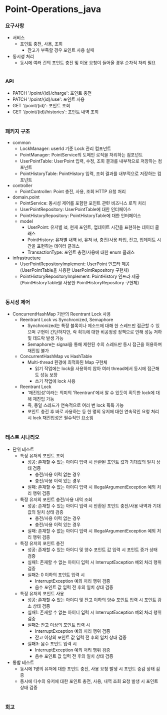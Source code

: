# Point-Operations_java
### 요구사항
* 서비스
    * 포인트 충전, 사용, 조회
        * 잔고가 부족할 경우 포인트 사용 실패
* 동시성 처리
    * 동시에 여러 건의 포인트 충전 및 이용 요청이 들어올 경우 순차적 처리 필요</br></br>
###
###
### API
* PATCH '/point/{id}/charge': 포인트 충전
* PATCH '/point/{id}/use': 포인트 사용
* GET '/point/{id}': 포인트 조회
* GET '/point/{id}/histories': 포인트 내역 조회</br></br>
###
###
### 패키지 구조
* common
    * LockManager: userId 기준 Lock 관리 컴포넌트
    * PointManager: PointService의 도메인 로직을 처리하는 컴포넌트
    * UserPointTable: UserPoint 입력, 수정, 조회 결과를 내부적으로 저장하는 컴포넌트
    * PointHistoryTable: PointHistory 입력, 조회 결과를 내부적으로 저장하는 컴포넌트
* controller
    * PointController: Point 충전, 사용, 조회 HTTP 요청 처리
* domain.point
    * PointService: 동시성 제어를 포함한 포인트 관련 비즈니스 로직 처리
    * UserPointRepository: UserPointTable에 대한 인터페이스
    * PointHistoryRepository: PointHistoryTable에 대한 인터페이스
    * model
        * UserPoint: 유저별 id, 현재 포인트, 업데이트 시간을 표현하는 데이터 클래스
        * PointHistory: 유저별 내역 id, 유저 id, 충전/사용 타입, 잔고, 업데이트 시간을 표현하는 데이터 클래스
        * TransactionType: 포인트 충전/사용에 대한 enum 클래스
* infrastructure
    * UserPointRepositoryImplement: UserPoint 인프라 제공</br>(UserPointTable을 사용한 UserPointRepository 구현체)
    * PointHistoryRepositoryImplement: PointHistory 인프라 제공</br>(PointHistoryTable을 사용한 PointHistoryRepository 구현체)</br></br>
###
###
### 동시성 제어
* ConcurrentHashMap 기반의 Reentrant Lock 사용
    * Reentrant Lock vs Synchronized, Semaphore
        * Synchronized는 특정 블록이나 메소드에 대해 한 스레드만 접근할 수 있으며 구현이 간단하지만, 락 획득에 대한 비공정성 정책으로 인해 성능 저하 및 데드락 발생 가능
        * Semaphore는 signal을 통해 제한된 수의 스레드만 동시 접근을 허용하며 재진입 불가
    * ConcurrentHashMap vs HashTable
        * Multi-thread 환경에 최적화된 Map 구현체
            * 읽기 작업에는 lock을 사용하지 않아 여러 thread에서 동시에 접근해도 성능 보장
            * 쓰기 작업에 lock 사용
    * Reentrant Lock
        * '재진입성'이라는 의미의 'Reentrant'에서 알 수 있듯이 획득한 lock에 대해 재진입 가능
        * 즉, 동일 스레드가 연속적으로 여러 번 lock 획득 가능
        * 포인트 충전 후 바로 사용하는 등 한 명의 유저에 대한 연속적인 요청 처리 시 lock 재진입성은 필수적인 요소임</br></br>
###    
###
### 테스트 시나리오
* 단위 테스트
    * 특정 유저의 포인트 조회
        * 성공: 존재할 수 있는 아이디 입력 시 반환된 포인트 값과 기대값의 일치 상태 검증
            * 충전/사용 이력 없는 경우
            * 충전/사용 이력 있는 경우
        * 실패: 존재할 수 없는 아이디 입력 시 IllegalArgumentException 예외 처리 행위 검증
    * 특정 유저의 포인트 충전/사용 내역 조회
        * 성공: 존재할 수 있는 아이디 입력 시 반환된 포인트 충전/사용 내역과 기대값의 일치 상태 검증
            * 충전/사용 이력 없는 경우
            * 충전/사용 이력 있는 경우
        * 실패: 존재할 수 없는 아이디 입력 시 IllegalArgumentException 예외 처리 행위 검증
    * 특정 유저의 포인트 충전
        * 성공: 존재할 수 있는 아이디 및 양수 포인트 값 입력 시 포인트 증가 상태 검증
        * 실패1: 존재할 수 없는 아이디 입력 시 InterruptException 예외 처리 행위 검증
        * 실패2: 0 이하의 포인트 입력 시
            * InterruptException 예외 처리 행위 검증
            * 음수 포인트 값 입력 전 후의 일치 상태 검증
    * 특정 유저의 포인트 사용
        * 성공: 존재할 수 있는 아이디 및 잔고 이하의 양수 포인트 입력 시 포인트 감소 상태 검증
        * 실패1: 존재할 수 없는 아이디 입력 시 InterruptException 예외 처리 행위 검증
        * 실패2: 잔고 이상의 포인트 입력 시
            * InterruptException 예외 처리 행위 검증
            * 잔고 이상의 포인트 값 입력 전 후의 일치 상태 검증
        * 실패3: 음수 포인트 입력 시
            * InterruptException 예외 처리 행위 검증
            * 음수 포인트 값 입력 전 후의 일치 상태 검증
* 통합 테스트
    * 동시에 1명의 유저에 대한 포인트 충전, 사용 요청 발생 시 포인트 증감 상태 검증
    * 동시에 다수의 유저에 대한 포인트 충전, 사용, 내역 조회 요청 발생 시 포인트 상태 검증</br></br>
###
###
### 회고
